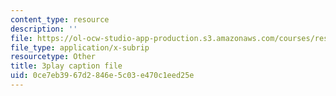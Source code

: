 ```yaml
---
content_type: resource
description: ''
file: https://ol-ocw-studio-app-production.s3.amazonaws.com/courses/res-6-012-introduction-to-probability-spring-2018/0ce7eb3967d2846e5c03e470c1eed25e_-630YTQEuCI.srt
file_type: application/x-subrip
resourcetype: Other
title: 3play caption file
uid: 0ce7eb39-67d2-846e-5c03-e470c1eed25e
---
```

